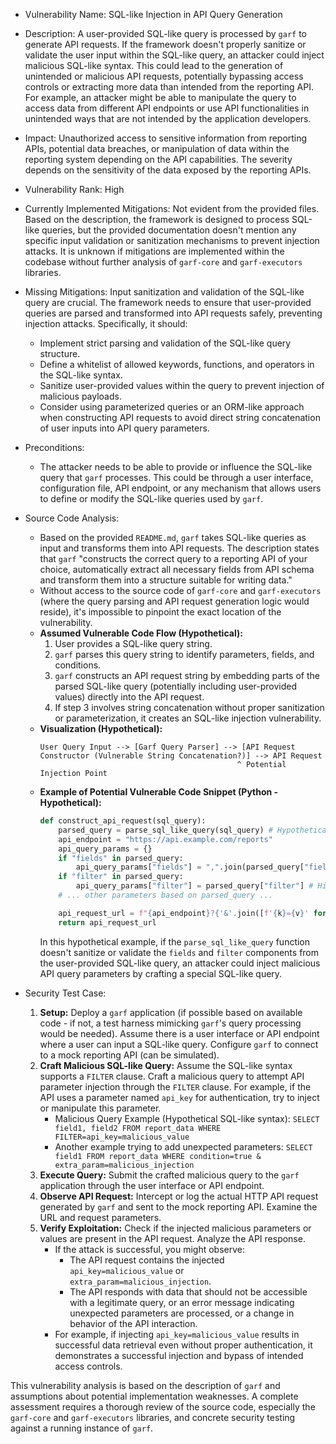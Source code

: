 - Vulnerability Name: SQL-like Injection in API Query Generation
- Description: A user-provided SQL-like query is processed by `garf` to generate API requests. If the framework doesn't properly sanitize or validate the user input within the SQL-like query, an attacker could inject malicious SQL-like syntax. This could lead to the generation of unintended or malicious API requests, potentially bypassing access controls or extracting more data than intended from the reporting API. For example, an attacker might be able to manipulate the query to access data from different API endpoints or use API functionalities in unintended ways that are not intended by the application developers.
- Impact: Unauthorized access to sensitive information from reporting APIs, potential data breaches, or manipulation of data within the reporting system depending on the API capabilities. The severity depends on the sensitivity of the data exposed by the reporting APIs.
- Vulnerability Rank: High
- Currently Implemented Mitigations: Not evident from the provided files. Based on the description, the framework is designed to process SQL-like queries, but the provided documentation doesn't mention any specific input validation or sanitization mechanisms to prevent injection attacks.  It is unknown if mitigations are implemented within the codebase without further analysis of `garf-core` and `garf-executors` libraries.
- Missing Mitigations: Input sanitization and validation of the SQL-like query are crucial. The framework needs to ensure that user-provided queries are parsed and transformed into API requests safely, preventing injection attacks.  Specifically, it should:
    - Implement strict parsing and validation of the SQL-like query structure.
    - Define a whitelist of allowed keywords, functions, and operators in the SQL-like syntax.
    - Sanitize user-provided values within the query to prevent injection of malicious payloads.
    - Consider using parameterized queries or an ORM-like approach when constructing API requests to avoid direct string concatenation of user inputs into API query parameters.
- Preconditions:
    - The attacker needs to be able to provide or influence the SQL-like query that `garf` processes. This could be through a user interface, configuration file, API endpoint, or any mechanism that allows users to define or modify the SQL-like queries used by `garf`.
- Source Code Analysis:
    - Based on the provided `README.md`, `garf` takes SQL-like queries as input and transforms them into API requests. The description states that `garf` "constructs the correct query to a reporting API of your choice, automatically extract all necessary fields from API schema and transform them into a structure suitable for writing data."
    - Without access to the source code of `garf-core` and `garf-executors` (where the query parsing and API request generation logic would reside), it's impossible to pinpoint the exact location of the vulnerability.
    - **Assumed Vulnerable Code Flow (Hypothetical):**
        1. User provides a SQL-like query string.
        2. `garf` parses this query string to identify parameters, fields, and conditions.
        3. `garf` constructs an API request string by embedding parts of the parsed SQL-like query (potentially including user-provided values) directly into the API request.
        4. If step 3 involves string concatenation without proper sanitization or parameterization, it creates an SQL-like injection vulnerability.
    - **Visualization (Hypothetical):**
        ```
        User Query Input --> [Garf Query Parser] --> [API Request Constructor (Vulnerable String Concatenation?)] --> API Request
                                                    ^ Potential Injection Point
        ```
    - **Example of Potential Vulnerable Code Snippet (Python - Hypothetical):**
        ```python
        def construct_api_request(sql_query):
            parsed_query = parse_sql_like_query(sql_query) # Hypothetical parsing function
            api_endpoint = "https://api.example.com/reports"
            api_query_params = {}
            if "fields" in parsed_query:
                api_query_params["fields"] = ",".join(parsed_query["fields"]) # Potential Injection if fields are not validated
            if "filter" in parsed_query:
                api_query_params["filter"] = parsed_query["filter"] # High Injection Risk - direct inclusion of filter
            # ... other parameters based on parsed_query ...

            api_request_url = f"{api_endpoint}?{'&'.join([f'{k}={v}' for k, v in api_query_params.items()])}" # Vulnerable string formatting
            return api_request_url
        ```
        In this hypothetical example, if the `parse_sql_like_query` function doesn't sanitize or validate the `fields` and `filter` components from the user-provided SQL-like query, an attacker could inject malicious API query parameters by crafting a special SQL-like query.

- Security Test Case:
    1. **Setup:** Deploy a `garf` application (if possible based on available code - if not, a test harness mimicking `garf`'s query processing would be needed). Assume there is a user interface or API endpoint where a user can input a SQL-like query. Configure `garf` to connect to a mock reporting API (can be simulated).
    2. **Craft Malicious SQL-like Query:**  Assume the SQL-like syntax supports a `FILTER` clause. Craft a malicious query to attempt API parameter injection through the `FILTER` clause. For example, if the API uses a parameter named `api_key` for authentication, try to inject or manipulate this parameter.
        - Malicious Query Example (Hypothetical SQL-like syntax): `SELECT field1, field2 FROM report_data WHERE FILTER=api_key=malicious_value`
        - Another example trying to add unexpected parameters: `SELECT field1 FROM report_data WHERE condition=true & extra_param=malicious_injection`
    3. **Execute Query:** Submit the crafted malicious query to the `garf` application through the user interface or API endpoint.
    4. **Observe API Request:** Intercept or log the actual HTTP API request generated by `garf` and sent to the mock reporting API. Examine the URL and request parameters.
    5. **Verify Exploitation:** Check if the injected malicious parameters or values are present in the API request. Analyze the API response.
        - If the attack is successful, you might observe:
            - The API request contains the injected `api_key=malicious_value` or `extra_param=malicious_injection`.
            - The API responds with data that should not be accessible with a legitimate query, or an error message indicating unexpected parameters are processed, or a change in behavior of the API interaction.
        - For example, if injecting `api_key=malicious_value` results in successful data retrieval even without proper authentication, it demonstrates a successful injection and bypass of intended access controls.

This vulnerability analysis is based on the description of `garf` and assumptions about potential implementation weaknesses. A complete assessment requires a thorough review of the source code, especially the `garf-core` and `garf-executors` libraries, and concrete security testing against a running instance of `garf`.